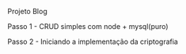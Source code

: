 Projeto Blog

Passo 1 - CRUD simples com node + mysql(puro)

Passo 2 - Iniciando a implementação da criptografia